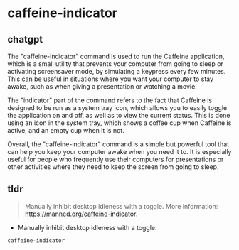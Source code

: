 # caffeine-indicator 
## chatgpt 
The "caffeine-indicator" command is used to run the Caffeine application, which is a small utility that prevents your computer from going to sleep or activating screensaver mode, by simulating a keypress every few minutes. This can be useful in situations where you want your computer to stay awake, such as when giving a presentation or watching a movie.

The "indicator" part of the command refers to the fact that Caffeine is designed to be run as a system tray icon, which allows you to easily toggle the application on and off, as well as to view the current status. This is done using an icon in the system tray, which shows a coffee cup when Caffeine is active, and an empty cup when it is not.

Overall, the "caffeine-indicator" command is a simple but powerful tool that can help you keep your computer awake when you need it to. It is especially useful for people who frequently use their computers for presentations or other activities where they need to keep the screen from going to sleep. 

## tldr 
 
> Manually inhibit desktop idleness with a toggle.
> More information: <https://manned.org/caffeine-indicator>.

- Manually inhibit desktop idleness with a toggle:

`caffeine-indicator`
